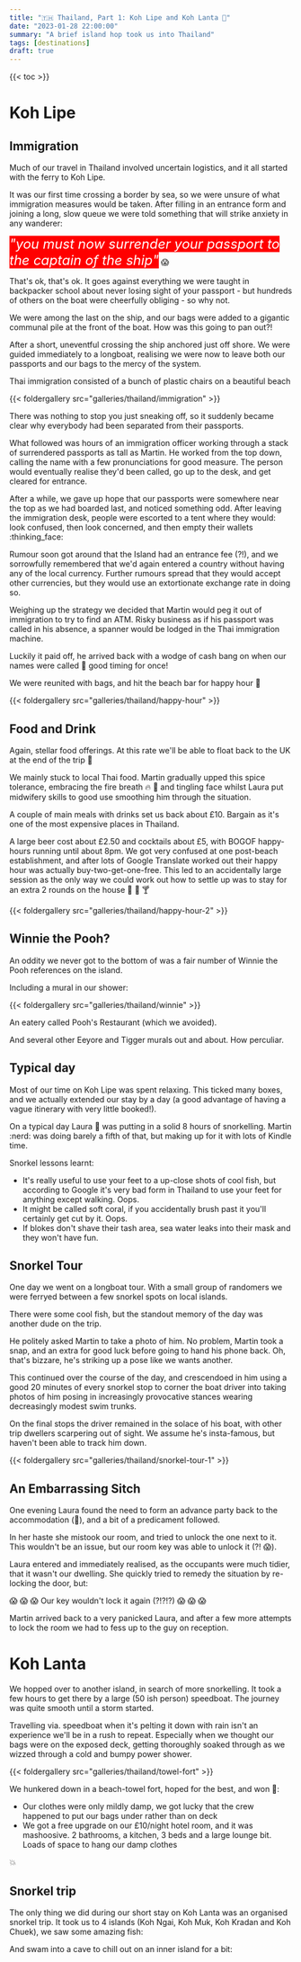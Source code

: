 ```yaml
---
title: "🇹🇭 Thailand, Part 1: Koh Lipe and Koh Lanta 🐠"
date: "2023-01-28 22:00:00"
summary: "A brief island hop took us into Thailand"
tags: [destinations]
draft: true
---
```



{{< toc >}}

# Koh Lipe

## Immigration

Much of our travel in Thailand involved uncertain logistics, and it all started with the ferry to Koh Lipe.

It was our first time crossing a border by sea, so we were unsure of what immigration measures would be taken. After filling in an entrance form and joining a long, slow queue we were told something that will strike anxiety in any wanderer: 

<span style="font-size: x-large; font-style: italic; background-color: red; color:white;">&quot;you must now surrender your passport to the captain of the ship&quot;</span> :scream:

That's ok, that's ok. It goes against everything we were taught in backpacker school about never losing sight of your passport - but hundreds of others on the boat were cheerfully obliging - so why not.

We were among the last on the ship, and our bags were added to a gigantic communal pile at the front of the boat. How was this going to pan out?!

After a short, uneventful crossing the ship anchored just off shore. We were guided immediately to a longboat, realising we were now to leave both our passports and our bags to the mercy of the system.

Thai immigration consisted of a bunch of plastic chairs on a beautiful beach

{{< foldergallery src="galleries/thailand/immigration" >}}

There was nothing to stop you just sneaking off, so it suddenly became clear why everybody had been separated from their passports.

What followed was hours of an immigration officer working through a stack of surrendered passports as tall as Martin. He worked from the top down, calling the name with a few pronunciations for good measure. The person would eventually realise they'd been called, go up to the desk, and get cleared for entrance.

After a while, we gave up hope that our passports were somewhere near the top as we had boarded last, and noticed something odd. After leaving the immigration desk, people were escorted to a tent where they would: look confused, then look concerned, and then empty their wallets :thinking_face:

Rumour soon got around that the Island had an entrance fee (?!), and we sorrowfully remembered that we'd again entered a country without having any of the local currency. Further rumours spread that they would accept other currencies, but they would use an extortionate exchange rate in doing so.

Weighing up the strategy we decided that Martin would peg it out of immigration to try to find an ATM. Risky business as if his passport was called in his absence, a spanner would be lodged in the Thai immigration machine.

Luckily it paid off, he arrived back with a wodge of cash bang on when our names were called :muscle: good timing for once!

We were reunited with bags, and hit the beach bar for happy hour :beer:

{{< foldergallery src="galleries/thailand/happy-hour" >}}

## Food and Drink

Again, stellar food offerings. At this rate we'll be able to float back to the UK at the end of the trip :ocean:

We mainly stuck to local Thai food. Martin gradually upped this spice tolerance, embracing the fire breath :fire: :dragon: and  tingling face whilst Laura put midwifery skills to good use smoothing him through the situation.

A couple of main meals with drinks set us back about £10. Bargain as it's one of the most expensive places in Thailand.

A large beer cost  about £2.50 and cocktails about £5, with BOGOF happy-hours running until about 8pm. We got very confused at one post-beach establishment, and after lots of Google Translate worked out their happy hour was actually buy-two-get-one-free. This led to an accidentally large session as the only way we could work out how to settle up was to stay for an extra 2 rounds on the house :woozy_face: :beer: :cocktail:

{{< foldergallery src="galleries/thailand/happy-hour-2" >}}

## Winnie the Pooh?

An oddity we never got to the bottom of was a fair number of Winnie the Pooh references on the island.

Including a mural in our shower:

{{< foldergallery src="galleries/thailand/winnie" >}}

An eatery called Pooh's Restaurant (which we avoided).

And several other Eeyore and Tigger murals out and about. How perculiar.

## Typical day

Most of our time on Koh Lipe was spent relaxing. This ticked many boxes, and we actually extended our stay by a day (a good advantage of having a vague itinerary with very little booked!).

On a typical day Laura :tropical_fish: was putting in a solid 8 hours of snorkelling. Martin :nerd: was doing barely a fifth of that, but making up for it with lots of Kindle time.

Snorkel lessons learnt:

* It's really useful to use your feet to a up-close shots of cool fish, but according to Google it's very bad form in Thailand to use your feet for anything except walking. Oops.
* It might be called soft coral, if you accidentally brush past it you'll certainly get cut by it. Oops.
* If blokes don't shave their tash area, sea water leaks into their mask and they won't have fun.

## Snorkel Tour

One day we went on a longboat tour. With a small group of randomers we were ferryed between a few snorkel spots on local islands.

There were some cool fish, but the standout memory of the day was another dude on the trip.

He politely asked Martin to take a photo of him. No problem, Martin took a snap, and an extra for good luck before going to hand his phone back. Oh, that's bizzare, he's striking up a pose like we wants another.

This continued  over the course of the day, and crescendoed in him using a good 20 minutes of every snorkel stop to corner the boat driver into taking photos of him posing in increasingly provocative stances wearing decreasingly modest swim trunks.

On the final stops the driver remained in the solace of his boat, with other trip dwellers scarpering out of sight. We assume he's insta-famous, but haven't been able to track him down.

{{< foldergallery src="galleries/thailand/snorkel-tour-1" >}}

## An Embarrassing Sitch

One evening Laura found the need to form an advance party back to the accommodation (:poop:), and a bit of a  predicament followed.

In her haste she mistook our room, and tried to unlock the one next to it. This wouldn't be an issue, but our room key was able to unlock it (?! :scream:).

Laura entered and immediately realised, as the occupants were much tidier, that it wasn't our dwelling. She quickly tried to remedy the situation by re-locking the door, but:

:scream: :scream: :scream: Our key wouldn't lock it again (?!?!?) :scream: :scream: :scream:

Martin arrived back to a very panicked Laura, and after a few more attempts to lock the room we had to fess up to the guy on reception.


# Koh Lanta

We hopped over to another island, in search of more snorkelling. It took a few hours to get there by a large (50 ish person) speedboat. The journey was quite smooth until a storm started. 

Travelling via. speedboat when it's pelting it down with rain isn't an experience we'll be in a rush to repeat. Especially when we thought our bags were on the exposed deck, getting thoroughly soaked through as we wizzed through a cold and bumpy power shower.

{{< foldergallery src="galleries/thailand/towel-fort" >}}

We hunkered down in a beach-towel fort, hoped for the best, and won :muscle::

* Our clothes were only mildly damp, we got lucky that the crew happened to put our bags under rather than on deck
* We got a free upgrade on our £10/night hotel room, and it was mashoosive. 2 bathrooms, a kitchen, 3 beds and a large lounge bit. Loads of space to hang our damp clothes

:boom:

## Snorkel trip

The only thing we did during our short stay on Koh Lanta was an organised snorkel trip. It took us to 4 islands (Koh Ngai, Koh Muk, Koh Kradan and Koh Chuek), we saw some amazing fish:

And swam into a cave to chill out on an inner island for a bit: